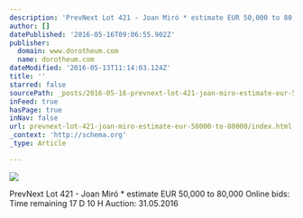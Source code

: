 ```yaml
---
description: 'PrevNext Lot 421 - Joan Miró * estimate EUR 50,000 to 80,000 Online bids: Time remaining 17 D 10 H Auction: 31.05.2016'
author: []
datePublished: '2016-05-16T09:06:55.902Z'
publisher:
  domain: www.dorotheum.com
  name: dorotheum.com
dateModified: '2016-05-13T11:14:03.124Z'
title: ''
starred: false
sourcePath: _posts/2016-05-16-prevnext-lot-421-joan-miro-estimate-eur-50000-to-80000.md
inFeed: true
hasPage: true
inNav: false
url: prevnext-lot-421-joan-miro-estimate-eur-50000-to-80000/index.html
_context: 'http://schema.org'
_type: Article

---
```

![](https://www.dorotheum.com/38K160531_138_59138_1/Bild/Joan-Mir%C3%B3-*.jpg)

PrevNext Lot 421 - Joan Miró \* estimate EUR 50,000 to 80,000 Online bids: Time remaining 17 D 10 H Auction: 31.05.2016